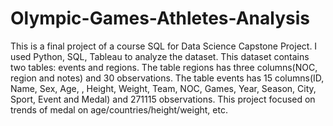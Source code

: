 # Olympic-Games-Athletes-Analysis
This is a final project of a course SQL for Data Science Capstone Project. I used Python, SQL, Tableau to analyze the dataset. This dataset contains two tables: events and regions. The table regions has three columns(NOC, region and notes) and 30 observations. The table events has 15 columns(ID, Name, Sex, Age, , Height, Weight, Team, NOC, Games, Year, Season, City, Sport, Event and Medal) and 271115 observations. This project focused on trends of medal on age/countries/height/weight, etc.
